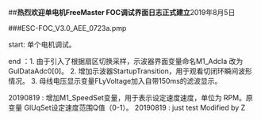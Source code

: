 ﻿##********热烈欢迎单电机FreeMaster FOC调试界面日志正式建立********2019年8月5日

###ESC-FOC_V3.0_AEE_0723a.pmp  

start: 单个电机调试。 

end  ：1. 由于引入了根据扇区切换采样，示波器界面变量命名M1_AdcIa 改为 GulDataAdc0[0]。 
       2. 增加示波器StartupTransition，用于观看切闭环瞬间波形情况。 
       3. 母线电压显示变量FLyVoltage加入自带150ms的滤波显示。
       
20190819 : 增加M1_SpeedSet变量，用于表示设定速度速度，单位为 RPM。原变量 GlUqSet设定速度范围Q值（0-1）。
20190819 : just test Modified by Z 
